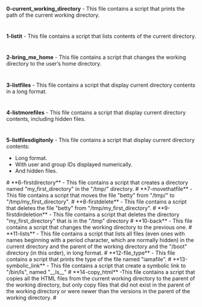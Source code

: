 **0-current_working_directory** - This file contains a script that prints the path of the current working directory.
#
**1-listit** - This file contains a script that lists contents of the current directory.
#
**2-bring_me_home** - This file contains a script that changes the working directory to the user’s home directory.
#
**3-listfiles** - This file contains a script that display current directory contents in a long format.
#
**4-listmorefiles** - This file contains a script that display current directory contents, including hidden files.
#
**5-listfilesdigitonly** - This file contains a script that display current directory contents:
<ul>
<li>Long format.</li>
<li>With user and group IDs displayed numerically.</li>
<li>And hidden files.</li>
</ul>
#
**6-firstdirectory** - This file contains a script that creates a directory named "my_first_directory" in the "/tmp/" directory.
#
**7-movethatfile** - This file contains a script that moves the file "betty" from "/tmp/" to "/tmp/my_first_directory".
#
**8-firstdelete** - This file contains a script that deletes the file "betty" from "/tmp/my_first_directory".
#
**9-firstdirdeletion** - This file contains a script that deletes the directory "my_first_directory" that is in the "/tmp" directory
#
**10-back** - This file contains a script that changes the working directory to the previous one.
#
**11-lists** - This file contains a script that  lists all files (even ones with names beginning with a period character, which are normally hidden) in the current directory and the parent of the working directory and the "/boot" directory (in this order), in long format.
#
**12-file_type** - This file contains a script that prints the type of the file named "iamafile".
#
**13-symbolic_link** - This file contains a script that create a symbolic link to "/bin/ls", named "__ls__"
#
**14-copy_html** -This file contains a script that copies all the HTML files from the current working directory to the parent of the working directory, but only copy files that did not exist in the parent of the working directory or were newer than the versions in the parent of the working directory.
#
